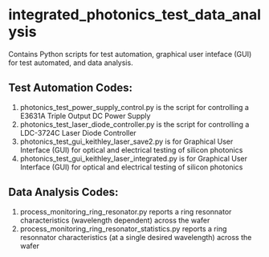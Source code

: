 # integrated_photonics_test_data_analysis
Contains Python scripts for test automation, graphical user inteface (GUI) for test automated, and data analysis.

## Test Automation Codes:
1. photonics_test_power_supply_control.py is the script for controlling a E3631A Triple Output DC Power Supply
2. photonics_test_laser_diode_controller.py is the script for controlling a LDC-3724C Laser Diode Controller
3. photonics_test_gui_keithley_laser_save2.py is for Graphical User Interface (GUI) for optical and electrical testing of silicon photonics
5. photonics_test_gui_keithley_laser_integrated.py is for Graphical User Interface (GUI) for optical and electrical testing of silicon photonics

## Data Analysis Codes:
1. process_monitoring_ring_resonator.py  reports a ring resonnator characteristics (wavelength dependent) across the wafer
2. process_monitoring_ring_resonator_statistics.py reports a ring resonnator characteristics (at a single desired wavelength) across the wafer
